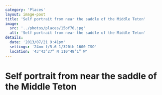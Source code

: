 ```yaml
---
category: 'Places'
layout: image-post
title: 'Self portrait from near the saddle of the Middle Teton'
image:
  src: '../photos/places/15of70.jpg'
  alt: 'Self portrait from near the saddle of the Middle Teton'
details:
  date: '2013/07/21 9:41pm'
  settings: '24mm f/5.6 1/320th 1600 ISO'
  location: '43°43’27” N 110°48’1” W'
---
```

<h1 class="d-none">Self portrait from near the saddle of the Middle Teton</h1>